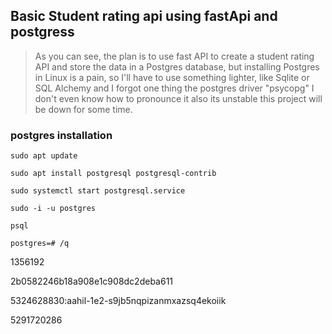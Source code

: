 ## Basic Student rating api using fastApi and postgress

>As you can see, the plan is to use fast API to create a student rating API and store the data in a Postgres database, but installing Postgres in Linux is a pain, so I'll have to use something lighter, like Sqlite or SQL Alchemy and I forgot one thing the postgres driver "psycopg" I don't even know how to pronounce it also its unstable this project will be down for some time.

### postgres installation
```
sudo apt update
```
```
sudo apt install postgresql postgresql-contrib
```
```
sudo systemctl start postgresql.service
```
```
sudo -i -u postgres
```
```
psql
```
```
postgres=# /q
```

1356192

2b0582246b18a908e1c908dc2deba611 

5324628830:aahil-1e2-s9jb5nqpizanmxazsq4ekoiik

5291720286

